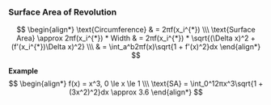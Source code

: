 ### Surface Area of Revolution

$$
    \begin{align*}
        \text{Circumference} & = 2πf(x_i^{*}) \\\
        \text{Surface Area} \approx 2πf(x_i^{*}) * Width & = 2πf(x_i^{*}) * \sqrt{(\Delta x)^2 + (f'(x_i^{*})\Delta x)^2} \\\
        & = \int_a^b2πf(x)\sqrt{1 + f'(x)^2}dx
    \end{align*}
$$

**Example**
$$
    \begin{align*}
        f(x) = x^3, 0 \le x \le 1 \\\
        \text{SA} = \int_0^12πx^3\sqrt{1 + (3x^2)^2}dx \approx 3.6
    \end{align*}
$$

